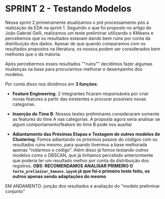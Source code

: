 # **SPRINT 2 - Testando Modelos**

Nessa sprint 2 primeiramente atualizamos o pré processamento pós a realização da EDA na sprint 1. Seguindo o que foi proposto no artigo do João Gabriel Gelli, realizamos um teste preliminar utilizando o KMeans e percebemos que os resultados estavam dando bem ruins por conta da distribuição dos dados. Apesar de que quando comparamos com os resultados propostos na literatura, os nossos podem ser considerados bem melhores que o da maioria.

Após percebermos esses resultados ""ruins"" decidimos fazer algumas mudanças na base para procurarmos melhorar o desempenho dos modelos.

Por conta disso nos dividimos em **3 funções**:

- **Feature Engineering**: 2 integrantes ficaram responsáveis por criar novas features a partir das existentes e procurar possíveis novas categorias.

- **Inserção do Time B**: Nossos testes preliminares consideraram somente as features do time A nas categorias. A proposta agora seria analisar se algum comportamento/feature do time B pode nos auxiliar

- **Adiantamento das Próximas Etapas e Testagem de outros modelos de Clustering**: Fomos adiantando os próximos passos do códigos com os resultados ruins mesmo, para quando tivermos a base melhorada apenas "rodarmos o código". Além disso já fomos testando outros modelos como o DBSCAN, que já tinhamos percebido anteriormente que poderia ter um resultado melhor por conta da distribuição dos registros. **OBS: RECOMENDAMOS ANALISAR PRIMEIRO O `teste_preliminar_kmeans.ipynb` já que foi o primeiro teste feito, os outros apenas sendo adaptações do mesmo**

EM ANDAMENTO: junção dos resultados e avaliação do "modelo preliminar conjunto"